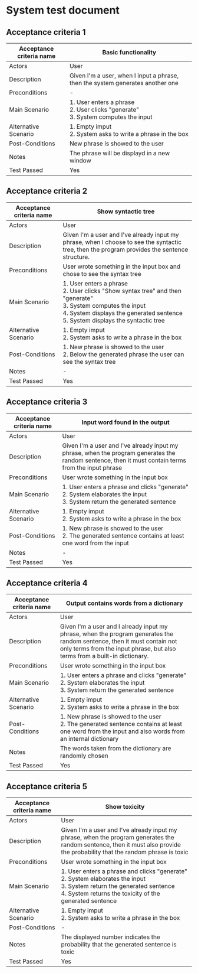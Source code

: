 # System test document

## Acceptance criteria 1

| Acceptance criteria name  |  Basic functionality                |
|--------------------|--------------------------|
| Actors             | User                     |
| Description        | Given I'm a user, when I input a phrase, then the system generates another one|
| Preconditions      |  - |
| Main Scenario      | 1. User enters a phrase<br>2. User clicks "generate"<br>3. System computes the input |
| Alternative Scenario| 1. Empty imput<br>2. System asks to write a phrase in the box |
| Post-Conditions    | New phrase is showed to the user  |
| Notes              | The phrase will be displayd in a new window |
| Test Passed        | Yes |


## Acceptance criteria 2

| Acceptance criteria name  |  Show syntactic tree                |
|--------------------|--------------------------|
| Actors             | User                     |
| Description        | Given I'm a user and I've already input my phrase, when I choose to see the syntactic tree, then the program provides the sentence structure.|
| Preconditions      |  User wrote something in the input box and chose to see the syntax tree|
| Main Scenario      | 1. User enters a phrase<br>2. User clicks "Show syntax tree" and then "generate"<br>3. System computes the input<br>4. System displays the generated sentence<br>5. System displays the syntactic tree|
| Alternative Scenario| 1. Empty imput<br>2. System asks to write a phrase in the box |
| Post-Conditions    |1. New phrase is showed to the user<br>2. Below the generated phrase the user can see the syntax tree  |
| Notes              | - |
| Test Passed        | Yes |



## Acceptance criteria 3

| Acceptance criteria name  |  Input word found in the output|
|--------------------|--------------------------|
| Actors             | User                     |
| Description        | Given I'm a user and I've already input my phrase, when the program generates the random sentence, then it must contain terms from the input phrase|
| Preconditions      |  User wrote something in the input box|
| Main Scenario      | 1. User enters a phrase and clicks "generate"<br>2. System elaborates the input<br>3. System return the generated sentence |
| Alternative Scenario| 1. Empty imput<br>2. System asks to write a phrase in the box |
| Post-Conditions    |1. New phrase is showed to the user<br>2. The generated sentence contains at least one word from the input  |
| Notes              | - |
| Test Passed        | Yes |




## Acceptance criteria 4

| Acceptance criteria name  |  Output contains words from a dictionary |
|--------------------|--------------------------|
| Actors             | User                     |
| Description        | Given I'm a user and I already input my phrase, when the program generates the random sentence, then it must contain not only terms from the input phrase, but also terms from a built-in dictionary.|
| Preconditions      |  User wrote something in the input box |
| Main Scenario      | 1. User enters a phrase and clicks "generate"<br>2. System elaborates the input<br>3. System return the generated sentence |
| Alternative Scenario| 1. Empty imput<br>2. System asks to write a phrase in the box |
| Post-Conditions    |1. New phrase is showed to the user<br>2. The generated sentence contains at least one word from the input and also words from an internal dictionary  |
| Notes              | The words taken from the dictionary are randomly chosen |
| Test Passed        | Yes |

## Acceptance criteria 5

| Acceptance criteria name  |  Show toxicity |
|--------------------|--------------------------|
| Actors             | User                     |
| Description        | Given I'm a user and I've already input my phrase, when the program generates the random sentence, then it must also provide the probability that the random phrase is toxic|
| Preconditions      |  User wrote something in the input box |
| Main Scenario      | 1. User enters a phrase and clicks "generate"<br>2. System elaborates the input<br>3. System return the generated sentence<br>4. System returns the toxicity of the generated sentence |
| Alternative Scenario| 1. Empty imput<br>2. System asks to write a phrase in the box |
| Post-Conditions    | - |
| Notes              | The displayed number indicates the probability that the generated sentence is toxic |
| Test Passed        | Yes |









